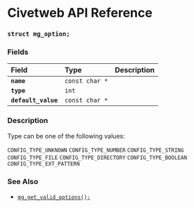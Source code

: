 # Civetweb API Reference

### `struct mg_option;`

### Fields

| Field | Type | Description |
| :--- | :--- | :--- |
|**`name`**|`const char *`||
|**`type`**|`int`||
|**`default_value`**|`const char *`||

### Description

Type can be one of the following values:

`CONFIG_TYPE_UNKNOWN`
`CONFIG_TYPE_NUMBER`
`CONFIG_TYPE_STRING`
`CONFIG_TYPE_FILE`
`CONFIG_TYPE_DIRECTORY`
`CONFIG_TYPE_BOOLEAN`
`CONFIG_TYPE_EXT_PATTERN`

### See Also

* [`mg_get_valid_options();`](mg_get_valid_options.md)
